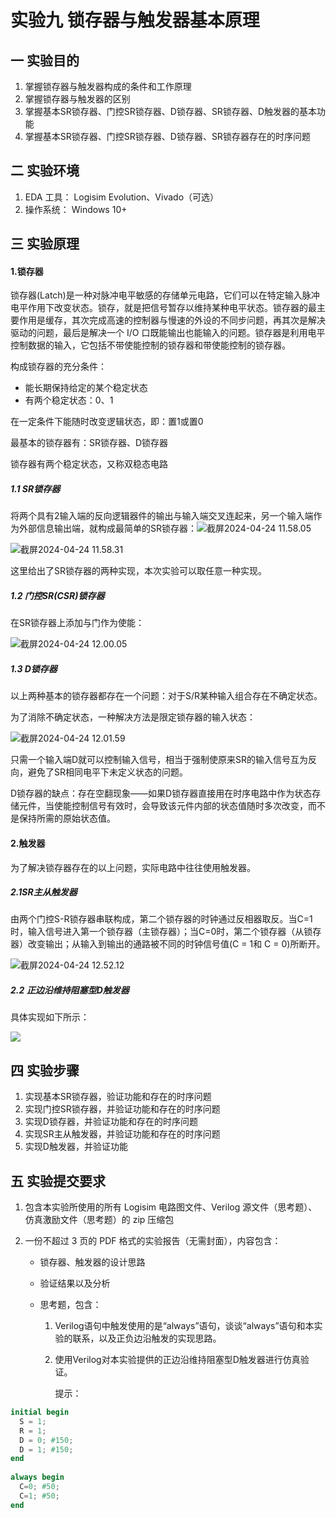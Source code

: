 # 实验九 锁存器与触发器基本原理

## 一 实验目的

1. 掌握锁存器与触发器构成的条件和工作原理
2. 掌握锁存器与触发器的区别
3. 掌握基本SR锁存器、门控SR锁存器、D锁存器、SR锁存器、D触发器的基本功能
4. 掌握基本SR锁存器、门控SR锁存器、D锁存器、SR锁存器存在的时序问题

## 二 实验环境

1. EDA 工具： Logisim Evolution、Vivado（可选）
2. 操作系统： Windows 10+

## 三 实验原理

#### 1.锁存器

锁存器(Latch)是一种对脉冲电平敏感的存储单元电路，它们可以在特定输入脉冲电平作用下改变状态。锁存，就是把信号暂存以维持某种电平状态。锁存器的最主要作用是缓存，其次完成高速的控制器与慢速的外设的不同步问题，再其次是解决驱动的问题，最后是解决一个 I/O 口既能输出也能输入的问题。锁存器是利用电平控制数据的输入，它包括不带使能控制的锁存器和带使能控制的锁存器。

构成锁存器的充分条件：

- 能长期保持给定的某个稳定状态
- 有两个稳定状态：0、1

在一定条件下能随时改变逻辑状态，即：置1或置0

最基本的锁存器有：SR锁存器、D锁存器

锁存器有两个稳定状态，又称双稳态电路

##### 1.1 SR锁存器

将两个具有2输入端的反向逻辑器件的输出与输入端交叉连起来，另一个输入端作为外部信息输出端，就构成最简单的SR锁存器：![截屏2024-04-24 11.58.05](img/lab9/6.png)

![截屏2024-04-24 11.58.31](img/lab9/5.png)

这里给出了SR锁存器的两种实现，本次实验可以取任意一种实现。

##### 1.2 门控SR(CSR)锁存器

在SR锁存器上添加与门作为使能：

![截屏2024-04-24 12.00.05](img/lab9/4.png)

##### 1.3 D锁存器

以上两种基本的锁存器都存在一个问题：对于S/R某种输入组合存在不确定状态。

为了消除不确定状态，一种解决方法是限定锁存器的输入状态：

![截屏2024-04-24 12.01.59](img/lab9/3.png)

只需一个输入端D就可以控制输入信号，相当于强制使原来SR的输入信号互为反向，避免了SR相同电平下未定义状态的问题。

D锁存器的缺点：存在空翻现象——如果D锁存器直接用在时序电路中作为状态存储元件，当使能控制信号有效时，会导致该元件内部的状态值随时多次改变，而不是保持所需的原始状态值。

#### 2.触发器

为了解决锁存器存在的以上问题，实际电路中往往使用触发器。

##### 2.1SR主从触发器

由两个门控S-R锁存器串联构成，第二个锁存器的时钟通过反相器取反。当C=1时，输入信号进入第一个锁存器（主锁存器）；当C=0时，第二个锁存器（从锁存器）改变输出；从输入到输出的通路被不同的时钟信号值(C = 1和 C = 0)所断开。

![截屏2024-04-24 12.52.12](img/lab9/2.png)

##### 2.2 正边沿维持阻塞型D触发器

具体实现如下所示：

![](img/lab9/1.png)

## 四 实验步骤

1. 实现基本SR锁存器，验证功能和存在的时序问题
2. 实现门控SR锁存器，并验证功能和存在的时序问题
3. 实现D锁存器，并验证功能和存在的时序问题
4. 实现SR主从触发器，并验证功能和存在的时序问题
5. 实现D触发器，并验证功能

## 五 实验提交要求

1. 包含本实验所使用的所有 Logisim 电路图文件、Verilog 源文件（思考题）、仿真激励文件（思考题）的 zip 压缩包

2. 一份不超过 3 页的 PDF 格式的实验报告（无需封面），内容包含：

   - 锁存器、触发器的设计思路

   - 验证结果以及分析

   - 思考题，包含：

     1. Verilog语句中触发使用的是“always”语句，谈谈“always”语句和本实验的联系，以及正负边沿触发的实现思路。

     2. 使用Verilog对本实验提供的正边沿维持阻塞型D触发器进行仿真验证。

        提示：

```verilog
initial begin
  S = 1;
  R = 1;
  D = 0; #150;
  D = 1; #150;
end
        
always begin
  C=0; #50;
  C=1; #50;
end
```

        
